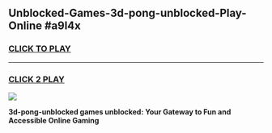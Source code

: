 
## Unblocked-Games-3d-pong-unblocked-Play-Online #a9l4x
<h3>
<a href="https://news.freeplayer.one?title=3d-pong-unblocked&ref=3">CLICK TO PLAY</a></h3>
<hr>

<h3>
<a href="https://news.freeplayer.one?title=3d-pong-unblocked&ref=3">CLICK 2 PLAY</a>
  
</h3>

<a href="https://news.freeplayer.one?title=3d-pong-unblocked&ref=3"><img src="https://clearcache.store/games.png"></a>


**3d-pong-unblocked games unblocked: Your Gateway to Fun and Accessible Online Gaming**
